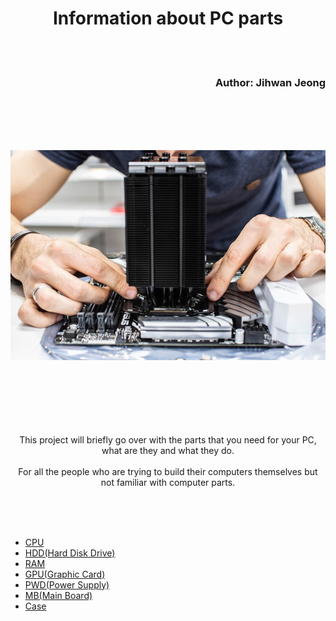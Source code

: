<h1 align="center">Information about PC parts</h1>

<br><br><h3 align="right">Author: Jihwan Jeong</h3>


<br><br><br><br><p align="center">![alt text](PCMain.jpg)</p>



<p align="center"> <br><br><br><br><br><br>This project will briefly go over with the parts that you need for your PC, what are they and what they do.<br> 
<br>For all the people who are trying to build their computers themselves but not familiar with computer parts.</p>

<br><br><br>
- [CPU](https://github.com/jjthd/JjthdFianlProject/blob/main/CPU.md)
- [HDD(Hard Disk Drive)](https://github.com/jjthd/JjthdFianlProject/blob/main/HDD.md)
- [RAM](https://github.com/jjthd/JjthdFianlProject/blob/main/RAM.md)
- [GPU(Graphic Card)](https://github.com/jjthd/JjthdFianlProject/blob/main/GPU.md)
- [PWD(Power Supply)](https://github.com/jjthd/JjthdFianlProject/blob/main/PWD.md)
- [MB(Main Board)](https://github.com/jjthd/JjthdFianlProject/blob/main/MB.md)
- [Case](https://github.com/jjthd/JjthdFianlProject/blob/main/CASE.md)
